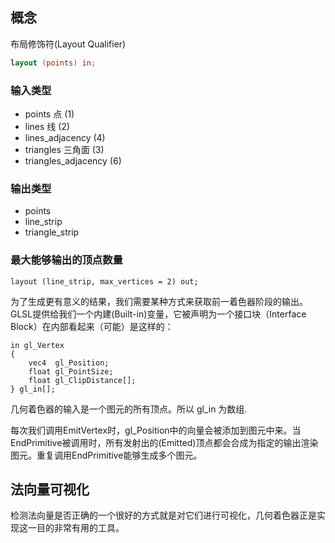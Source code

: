 ## 概念

布局修饰符(Layout Qualifier)

```GLSL
layout (points) in;
```

### 输入类型

- points              点      (1)
- lines               线      (2)
- lines_adjacency             (4)
- triangles           三角面  (3)
- triangles_adjacency         (6)

### 输出类型

- points
- line_strip
- triangle_strip

### 最大能够输出的顶点数量

```
layout (line_strip, max_vertices = 2) out;
```

为了生成更有意义的结果，我们需要某种方式来获取前一着色器阶段的输出。GLSL提供给我们一个内建(Built-in)变量，它被声明为一个接口块（Interface Block）在内部看起来（可能）是这样的：

```
in gl_Vertex
{
    vec4  gl_Position;
    float gl_PointSize;
    float gl_ClipDistance[];
} gl_in[];
```

几何着色器的输入是一个图元的所有顶点。所以 gl_in 为数组.

每次我们调用EmitVertex时，gl_Position中的向量会被添加到图元中来。当EndPrimitive被调用时，所有发射出的(Emitted)顶点都会合成为指定的输出渲染图元。重复调用EndPrimitive能够生成多个图元。

## 法向量可视化

检测法向量是否正确的一个很好的方式就是对它们进行可视化，几何着色器正是实现这一目的非常有用的工具。